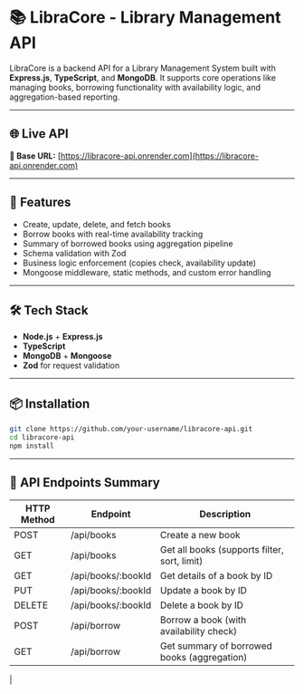 # 📚 LibraCore - Library Management API

LibraCore is a backend API for a Library Management System built with **Express.js**, **TypeScript**, and **MongoDB**. It supports core operations like managing books, borrowing functionality with availability logic, and aggregation-based reporting.

---

## 🌐 Live API

**🔗 Base URL:** [https://libracore-api.onrender.com](https://libracore-api.onrender.com)

---

## 🚀 Features

- Create, update, delete, and fetch books
- Borrow books with real-time availability tracking
- Summary of borrowed books using aggregation pipeline
- Schema validation with Zod
- Business logic enforcement (copies check, availability update)
- Mongoose middleware, static methods, and custom error handling

---

## 🛠️ Tech Stack

- **Node.js** + **Express.js**
- **TypeScript**
- **MongoDB** + **Mongoose**
- **Zod** for request validation

---

## 📦 Installation

```bash
git clone https://github.com/your-username/libracore-api.git
cd libracore-api
npm install
```

---

## 📡 API Endpoints Summary

| HTTP Method | Endpoint           | Description                                  |
| ----------- | ------------------ | -------------------------------------------- |
| POST        | /api/books         | Create a new book                            |
| GET         | /api/books         | Get all books (supports filter, sort, limit) |
| GET         | /api/books/:bookId | Get details of a book by ID                  |
| PUT         | /api/books/:bookId | Update a book by ID                          |
| DELETE      | /api/books/:bookId | Delete a book by ID                          |
| POST        | /api/borrow        | Borrow a book (with availability check)      |
| GET         | /api/borrow        | Get summary of borrowed books (aggregation)  |
|

